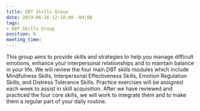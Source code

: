 ```yaml
---
title: DBT Skills Group
date: 2019-06-26 12:18:00 -04:00
tags:
- DBT Skills Group
position: 6
meeting_time: 
---
```


This group aims to provide skills and strategies to help you manage difficult emotions, enhance your interpersonal relationships and to maintain balance in your life.  We will review the four main DBT skills modules which include Mindfulness Skills, Interpersonal Effectiveness Skills, Emotion Regulation Skills, and Distress Tolerance Skills.  Practice exercises will be assigned each week to assist in skill acquisition.  After we have reviewed and practiced the four core skills, we will work to integrate them and to make them a regular part of your daily routine.
